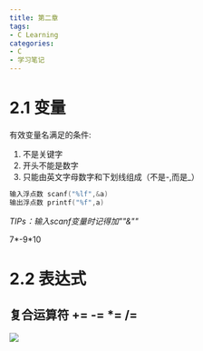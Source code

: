 ```yaml
---
title: 第二章
tags: 
- C Learning
categories:
- C
- 学习笔记
---
```




# 2.1 变量

有效变量名满足的条件:

1. 不是关键字
2. 开头不能是数字
3. 只能由英文字母数字和下划线组成（不是-,而是_）

```c
输入浮点数 scanf("%lf",&a)
输出浮点数 printf("%f",a)
```

*TIPs：输入scanf变量时记得加""&""*

7*-9*10





# 2.2 表达式

## 复合运算符 += -= *= /=



![](https://s2.loli.net/2022/08/03/Tae2JjB7LCZE9gS.png)
